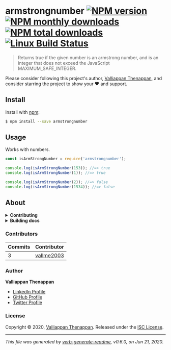 # armstrongnumber [![NPM version](https://img.shields.io/npm/v/armstrongnumber.svg?style=flat)](https://www.npmjs.com/package/armstrongnumber) [![NPM monthly downloads](https://img.shields.io/npm/dm/armstrongnumber.svg?style=flat)](https://npmjs.org/package/armstrongnumber) [![NPM total downloads](https://img.shields.io/npm/dt/armstrongnumber.svg?style=flat)](https://npmjs.org/package/armstrongnumber) [![Linux Build Status](https://img.shields.io/travis/jonschlinkert/armstrongnumber.svg?style=flat&label=Travis)](https://travis-ci.org/jonschlinkert/armstrongnumber)

> Returns true if the given number is an armstrong number, and is an integer that does not exceed the JavaScript MAXIMUM_SAFE_INTEGER.

Please consider following this project's author, [Valliappan Thenappan](https://github.com/vallme2003), and consider starring the project to show your :heart: and support.

## Install

Install with [npm](https://www.npmjs.com/):

```sh
$ npm install --save armstrongnumber
```

## Usage

Works with numbers.

```js
const isArmStrongNumber = require('armstrongnumber');

console.log(isArmStrongNumber(153)); //=> true
console.log(isArmStrongNumber(1)); //=> true

console.log(isArmStrongNumber(2)); //=> false
console.log(isArmStrongNumber(1534)); //=> false
```

## About

<details>
<summary><strong>Contributing</strong></summary>

Pull requests and stars are always welcome. For bugs and feature requests, [please create an issue](../../issues/new).

</details>

<details>
<summary><strong>Building docs</strong></summary>

_(This project's readme.md is generated by [verb](https://github.com/verbose/verb-generate-readme), please don't edit the readme directly. Any changes to the readme must be made in the [.verb.md](.verb.md) readme template.)_

To generate the readme, run the following command:

```sh
$ npm install -g verbose/verb#dev verb-generate-readme && verb
```

</details>


### Contributors

| **Commits** | **Contributor** | 
| --- | --- |
| 3 | [vallme2003](https://github.com/vallme2003) |

### Author

**Valliappan Thenappan**

* [LinkedIn Profile](https://linkedin.com/in/vallme2003)
* [GitHub Profile](https://github.com/vallme2003)
* [Twitter Profile](https://twitter.com/vallme2003)

### License

Copyright © 2020, [Valliappan Thenappan](https://github.com/vallme2003).
Released under the [ISC License](LICENSE).

***

_This file was generated by [verb-generate-readme](https://github.com/verbose/verb-generate-readme), v0.6.0, on Jun 21, 2020._
